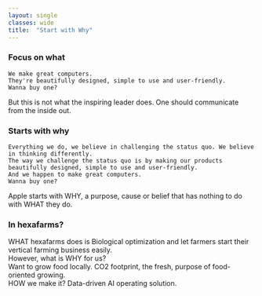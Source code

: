 ```yaml
---
layout: single
classes: wide
title:  "Start with Why"
---
```


### Focus on what
```
We make great computers.
They're beautifully designed, simple to use and user-friendly.
Wanna buy one?
```
But this is not what the inspiring leader does.
One should communicate from the inside out.
### Starts with why
```
Everything we do, we believe in challenging the status quo. We believe in thinking differently.
The way we challenge the status quo is by making our products beautifully designed, simple to use and user-friendly.
And we happen to make great computers.
Wanna buy one?
```
Apple starts with WHY, a purpose, cause or belief that has nothing to do with WHAT they do.

### In hexafarms?
WHAT hexafarms does is Biological optimization and let farmers start their vertical farming business easily. </br>
However, what is WHY for us?</br>
Want to grow food locally. CO2 footprint, the fresh, purpose of food-oriented growing.</br>
HOW we make it? Data-driven AI operating solution.
